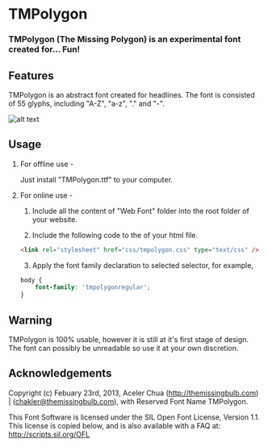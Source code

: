# TMPolygon
### TMPolygon (The Missing Polygon) is an experimental font created for… Fun!

Features
--------

TMPolygon is an abstract font created for headlines. The font is consisted of 55 glyphs, including "A-Z", "a-z", "." and "-".

![alt text](http://tmpolygon.themissingbulb.com/images/tmpolygon_git.jpg "Glyphs")

Usage
-----

1. For offline use - 

	Just install "TMPolygon.ttf" to your computer.


2. For online use - 

	1. Include all the content of "Web Font" folder into the root folder of your website.

	2. Include the following code to the <head> of your html file.

	``` html
	<link rel="stylesheet" href="css/tmpolygon.css" type="text/css" />
	```

	3. Apply the font family declaration to selected selector, for example,
	
	``` css
	body {
		font-family: 'tmpolygonregular';
	}
	```

Warning
-------

TMPolygon is 100% usable, however it is still at it's first stage of design. The font can possibly be unreadable so use it at your own discretion.

Acknowledgements
----------------

Copyright (c) Febuary 23rd, 2013, Aceler Chua (http://themissingbulb.com) | (chakler@themissingbulb.com),
with Reserved Font Name TMPolygon.

This Font Software is licensed under the SIL Open Font License, Version 1.1.
This license is copied below, and is also available with a FAQ at:
http://scripts.sil.org/OFL

